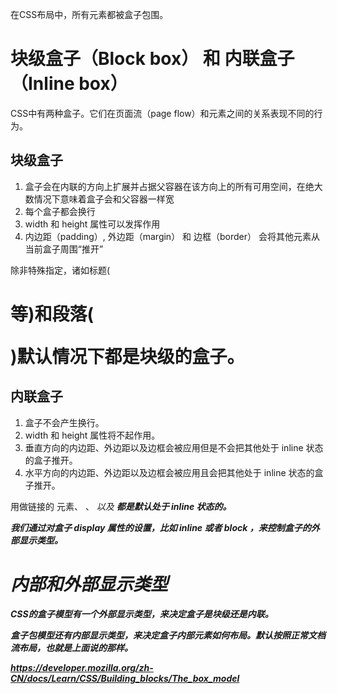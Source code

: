 在CSS布局中，所有元素都被盒子包围。
# 块级盒子（Block box） 和 内联盒子（Inline box）
CSS中有两种盒子。它们在页面流（page flow）和元素之间的关系表现不同的行为。
## 块级盒子

1. 盒子会在内联的方向上扩展并占据父容器在该方向上的所有可用空间，在绝大数情况下意味着盒子会和父容器一样宽
2. 每个盒子都会换行
3. width 和 height 属性可以发挥作用
4. 内边距（padding）, 外边距（margin） 和 边框（border） 会将其他元素从当前盒子周围“推开”

除非特殊指定，诸如标题(<h1>等)和段落(<p>)默认情况下都是块级的盒子。

## 内联盒子

1. 盒子不会产生换行。
2. width 和 height 属性将不起作用。
3. 垂直方向的内边距、外边距以及边框会被应用但是不会把其他处于 inline 状态的盒子推开。
4. 水平方向的内边距、外边距以及边框会被应用且会把其他处于 inline 状态的盒子推开。

用做链接的 <a> 元素、 <span>、 <em> 以及 <strong> 都是默认处于 inline 状态的。

我们通过对盒子 display 属性的设置，比如 inline 或者 block ，来控制盒子的外部显示类型。

# 内部和外部显示类型

CSS的盒子模型有一个外部显示类型，来决定盒子是块级还是内联。

盒子包模型还有内部显示类型，来决定盒子内部元素如何布局。默认按照正常文档流布局，也就是上面说的那样。







https://developer.mozilla.org/zh-CN/docs/Learn/CSS/Building_blocks/The_box_model
